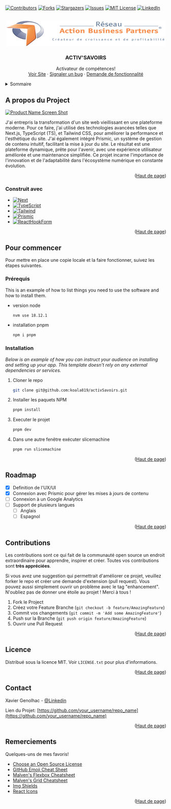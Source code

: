 <a name="readme-top"></a>

<!-- PROJECT SHIELDS -->
<!--
*** I'm using markdown "reference style" links for readability.
*** Reference links are enclosed in brackets [ ] instead of parentheses ( ).
*** See the bottom of this document for the declaration of the reference variables
*** for contributors-url, forks-url, etc. This is an optional, concise syntax you may use.
*** https://www.markdownguide.org/basic-syntax/#reference-style-links
-->

[![Contributors][contributors-shield]][contributors-url]
[![Forks][forks-shield]][forks-url]
[![Stargazers][stars-shield]][stars-url]
[![Issues][issues-shield]][issues-url]
[![MIT License][license-shield]][license-url]
[![LinkedIn][linkedin-shield]][linkedin-url]

<!-- PROJECT LOGO -->
<br />
<div align="center">
  <a href="https://github.com/koala819/activSavoirs">
    <img src="public/images/RABP-logo.png" alt="Logo" width="500" height="80">
  </a>

  <h3 align="center">ACTIV'SAVOIRS</h3>

  <p align="center">
    Activateur de compétences!
    <br />
    <a href="https://www.activ-savoirs.com">Voir Site</a>
    ·
    <a href="https://github.com/koala819/activSavoirs/issues">Signaler un bug</a>
    ·
    <a href="https://github.com/koala819/activSavoirs/issues">Demande de fonctionnalité</a>
  </p>
</div>

<!-- TABLE OF CONTENTS -->
<details>
  <summary>Sommaire</summary>
  <ol>
    <li>
      <a href="#about-the-project">A propos du Project</a>
      <ul>
        <li><a href="#built-with">Construit avec</a></li>
      </ul>
    </li>
    <li>
      <a href="#getting-started">Pour commencer</a>
      <ul>
        <li><a href="#prerequisites">Prérequis</a></li>
        <li><a href="#installation">Installation</a></li>
      </ul>
    </li>
    <li><a href="#roadmap">Roadmap</a></li>
    <li><a href="#contributing">Contributions</a></li>
    <li><a href="#license">Licence</a></li>
    <li><a href="#contact">Contact</a></li>
    <li><a href="#acknowledgments">Remerciements</a></li>
  </ol>
</details>

<!-- ABOUT THE PROJECT -->

## A propos du Project

[![Product Name Screen Shot][product-screenshot]](https://example.com)

J'ai entrepris la transformation d'un site web vieillissant en une plateforme moderne. Pour ce faire, j'ai utilisé des technologies avancées telles que Next.js, TypeScript (TS), et Tailwind CSS, pour améliorer la performance et l'esthétique du site. J'ai également intégré Prismic, un système de gestion de contenu intuitif, facilitant la mise à jour du site. Le résultat est une plateforme dynamique, prête pour l'avenir, avec une expérience utilisateur améliorée et une maintenance simplifiée. Ce projet incarne l'importance de l'innovation et de l'adaptabilité dans l'écosystème numérique en constante évolution.

<p align="right">(<a href="#readme-top">Haut de page</a>)</p>

### Construit avec

- [![Next][Next.js]][Next-url]
- [![TypeScript][TypeScript.js]][TypeScript-url]
- [![Tailwind][Tailwind.js]][Tailwind-url]
- [![Prismic][Prismic.js]][Prismic-url]
- [![ReactHookForm][ReactHookForm.js]][ReactHookForm-url]

<p align="right">(<a href="#readme-top">Haut de page</a>)</p>

<!-- GETTING STARTED -->

## Pour commencer

Pour mettre en place une copie locale et la faire fonctionner, suivez les étapes suivantes.

### Prérequis

This is an example of how to list things you need to use the software and how to install them.

- version node

  ```sh
  nvm use 18.12.1
  ```

- installation pnpm

  ```sh
  npm i pnpm
  ```

### Installation

_Below is an example of how you can instruct your audience on installing and setting up your app. This template doesn't rely on any external dependencies or services._

1. Cloner le repo
   ```sh
   git clone git@github.com:koala819/activSavoirs.git
   ```
2. Installer les paquets NPM
   ```sh
   pnpm install
   ```
3. Executer le projet
   ```js
   pnpm dev
   ```
4. Dans une autre fenêtre exécuter slicemachine
   ```js
   pnpm run slicemachine
   ```
   <p align="right">(<a href="#readme-top">Haut de page</a>)</p>

<!-- ROADMAP -->

## Roadmap

- [x] Definition de l'UX/UI
- [x] Connexion avec Prismic pour gérer les mises à jours de contenu
- [ ] Connexion à un Google Analytics
- [ ] Support de plusieurs langues
  - [ ] Anglais
  - [ ] Espagnol

<p align="right">(<a href="#readme-top">Haut de page</a>)</p>

<!-- CONTRIBUTING -->

## Contributions

Les contributions sont ce qui fait de la communauté open source un endroit extraordinaire pour apprendre, inspirer et créer. Toutes vos contributions sont **très appréciées**.

Si vous avez une suggestion qui permettrait d'améliorer ce projet, veuillez forker le repo et créer une demande d'extension (pull request). Vous pouvez aussi simplement ouvrir un problème avec le tag "enhancement".
N'oubliez pas de donner une étoile au projet ! Merci à tous !

1. Fork le Project
2. Créez votre Feature Branche (`git checkout -b feature/AmazingFeature`)
3. Commit vos changements (`git commit -m 'Add some AmazingFeature'`)
4. Push sur la Branche (`git push origin feature/AmazingFeature`)
5. Ouvrir une Pull Request

<p align="right">(<a href="#readme-top">Haut de page</a>)</p>

<!-- LICENSE -->

## Licence

Distribué sous la licence MIT. Voir `LICENSE.txt` pour plus d'informations.

<p align="right">(<a href="#readme-top">Haut de page</a>)</p>

<!-- CONTACT -->

## Contact

Xavier Genolhac - [@Linkedin](https://twitter.com/your_username)

Lien du Projet: [https://github.com/your_username/repo_name](https://github.com/your_username/repo_name)

<p align="right">(<a href="#readme-top">Haut de page</a>)</p>

<!-- ACKNOWLEDGMENTS -->

## Remerciements

Quelques-uns de mes favoris!

- [Choose an Open Source License](https://choosealicense.com)
- [GitHub Emoji Cheat Sheet](https://www.webpagefx.com/tools/emoji-cheat-sheet)
- [Malven's Flexbox Cheatsheet](https://flexbox.malven.co/)
- [Malven's Grid Cheatsheet](https://grid.malven.co/)
- [Img Shields](https://shields.io)
- [React Icons](https://react-icons.github.io/react-icons/search)

<p align="right">(<a href="#readme-top">Haut de page</a>)</p>

<!-- MARKDOWN LINKS & IMAGES -->
<!-- https://www.markdownguide.org/basic-syntax/#reference-style-links -->

[contributors-shield]: https://img.shields.io/github/contributors/koala819/activSavoirs-Template.svg?style=for-the-badge
[contributors-url]: https://github.com/koala819/activSavoirs/graphs/contributors
[forks-shield]: https://img.shields.io/github/forks/koala819/activSavoirs.svg?style=for-the-badge
[forks-url]: https://github.com/koala819/activSavoirs/network/members
[stars-shield]: https://img.shields.io/github/stars/koala819/activSavoirs.svg?style=for-the-badge
[stars-url]: https://github.com/koala819/activSavoirs/stargazers
[issues-shield]: https://img.shields.io/github/issues/koala819/activSavoirs.svg?style=for-the-badge
[issues-url]: https://github.com/koala819/activSavoirs/issues
[license-shield]: https://img.shields.io/github/license/koala819/activSavoirs.svg?style=for-the-badge
[license-url]: https://github.com/koala819/activSavoirs/blob/master/LICENSE.txt
[linkedin-shield]: https://img.shields.io/badge/-LinkedIn-black.svg?style=for-the-badge&logo=linkedin&colorB=555
[linkedin-url]: www.linkedin.com/in/xavier-genolhac
[product-screenshot]: images/screenshot.png
[Next.js]: https://img.shields.io/badge/next.js-000000?style=for-the-badge&logo=nextdotjs&logoColor=white
[Next-url]: https://nextjs.org/
[React.js]: https://img.shields.io/badge/React-20232A?style=for-the-badge&logo=react&logoColor=61DAFB
[React-url]: https://reactjs.org/
[Tailwind.js]: https://img.shields.io/badge/tailwindcss-20232A?style=for-the-badge&logo=tailwindcss&logoColor=06B6D4
[Tailwind-url]: https://tailwindcss.com/
[TypeScript.js]: https://img.shields.io/badge/typescript-20232A?style=for-the-badge&logo=typescript&logoColor=blue
[TypeScript-url]: https://www.typescriptlang.org/
[Prismic.js]: https://img.shields.io/badge/prismic-20232A?style=for-the-badge&logo=prismic&logoColor=5163BA
[Prismic-url]: https://prismic.io/
[ReactHookForm.js]: https://img.shields.io/badge/reacthookform-20232A?style=for-the-badge&logo=reacthookform&logoColor=EC5990
[ReactHookForm-url]: https://react-hook-form.com/
